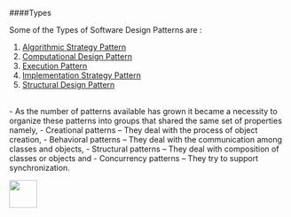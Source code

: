 
####Types

<p>Some of the Types of Software Design Patterns are :</p>

1. [Algorithmic Strategy Pattern](https://github.com/hariniiyer/CSCI-5828_Presentation4_Software-Design-Patterns/blob/master/AlgorithmicStrat.md)
2. [Computational Design Pattern](https://github.com/hariniiyer/CSCI-5828_Presentation4_Software-Design-Patterns/blob/master/CompDesign.md)
3. [Execution Pattern](https://github.com/hariniiyer/CSCI-5828_Presentation4_Software-Design-Patterns/blob/master/ExePattern.md)
4. [Implementation Strategy Pattern](https://github.com/hariniiyer/CSCI-5828_Presentation4_Software-Design-Patterns/tree/master)
5. [Structural Design Pattern](https://github.com/hariniiyer/CSCI-5828_Presentation4_Software-Design-Patterns/tree/master)

<br>
- As the number of patterns available has grown it became a necessity to organize these patterns into groups that shared the same set of properties namely,
- Creational patterns  – They deal with the process of object creation,
- Behavioral patterns  – They deal with the communication among classes and objects,
- Structural patterns  – They deal with composition of classes or objects and 
- Concurrency patterns – They try to support synchronization.


[<img src="https://encrypted-tbn1.gstatic.com/images?q=tbn:ANd9GcQDyx6SDBF0wYKX7oVbtC-3-mmhmX0T0S1neRIapHQG9-7yWrw7" width="50" height="50"></img>](https://github.com/hariniiyer/CSCI-5828_Presentation4_Software-Design-Patterns/blob/master/AlgorithmicStrat.md)

